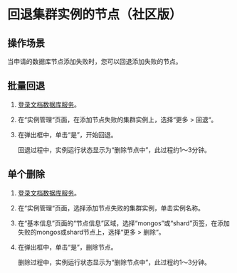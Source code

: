 # 回退集群实例的节点（社区版）<a name="dds_03_0018"></a>

## 操作场景<a name="section14511374172320"></a>

当申请的数据库节点添加失败时，您可以回退添加失败的节点。

## 批量回退<a name="section42700170172320"></a>

1.  [登录文档数据库服务](https://support.huaweicloud.com/qs-dds/dds_02_0043.html)。
2.  在“实例管理“页面，在添加节点失败的集群实例上，选择“更多  \>  回退“。
3.  在弹出框中，单击“是”，开始回退。

    回退过程中，实例运行状态显示为“删除节点中”，此过程约1～3分钟。


## 单个删除<a name="section44097393172320"></a>

1.  [登录文档数据库服务](https://support.huaweicloud.com/qs-dds/dds_02_0043.html)。
2.  在“实例管理“页面，选择添加节点失败的集群实例，单击实例名称。
3.  在“基本信息”页面的“节点信息”区域，选择“mongos”或“shard”页签，在添加失败的mongos或shard节点上，选择“更多  \>  删除“。
4.  在弹出框中，单击“是”，删除节点。

    删除过程中，实例运行状态显示为“删除节点中”，此过程约1～3分钟。


